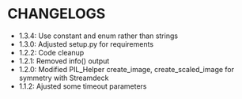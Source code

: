 CHANGELOGS
==========

  - 1.3.4: Use constant and enum rather than strings
  - 1.3.0: Adjusted setup.py for requirements
  - 1.2.2: Code cleanup
  - 1.2.1: Removed info() output
  - 1.2.0: Modified PIL_Helper create_image, create_scaled_image for symmetry with Streamdeck
  - 1.1.2: Ajusted some timeout parameters